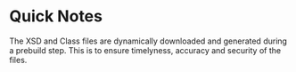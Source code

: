 # Quick Notes

The XSD and Class files are dynamically downloaded and generated during a prebuild step.  This is to ensure timelyness, accuracy and security of the files.